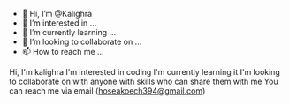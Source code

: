 - 👋 Hi, I’m @Kalighra
- 👀 I’m interested in ...
- 🌱 I’m currently learning ...
- 💞️ I’m looking to collaborate on ...
- 📫 How to reach me ...

<!---
Kalighra/Kalighra is a ✨ special ✨ repository because its `README.md` (this file) appears on your GitHub profile.
You can click the Preview link to take a look at your changes.
--->
Hi, I'm kalighra
I'm interested in coding
I'm currently learning it
I'm looking to collaborate on with anyone with skills who can share them with me
You can reach me via email (hoseakoech394@gmail.com)
